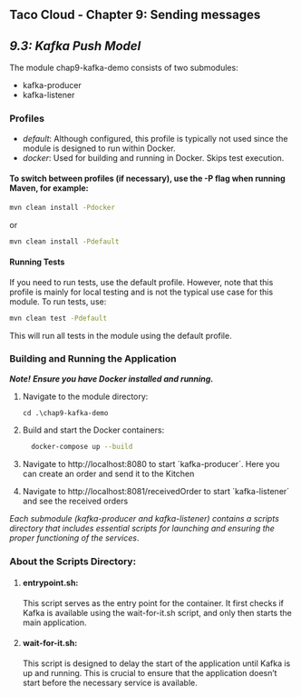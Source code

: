 ## Taco Cloud - Chapter 9: Sending messages
## *9.3: Kafka Push Model*

The module chap9-kafka-demo consists of two submodules:
* kafka-producer 
* kafka-listener

### Profiles
* *default*: Although configured, this profile is typically not used since the module is designed to run within Docker.
* *docker*: Used for building and running in Docker. Skips test execution.
#### To switch between profiles (if necessary), use the -P flag when running Maven, for example:
```bash
mvn clean install -Pdocker
```
or
```bash
mvn clean install -Pdefault
```

#### Running Tests
If you need to run tests, use the default profile. 
However, note that this profile is mainly for local testing and is not the typical use case for this module. 
To run tests, use:
```bash
mvn clean test -Pdefault
```
This will run all tests in the module using the default profile.


### Building and Running the Application
***Note!***
 ***Ensure you have Docker installed and running.***

1. Navigate to the module directory:
    ```
    cd .\chap9-kafka-demo
    ```
2. Build and start the Docker containers:  
    ```bash
      docker-compose up --build
    ```

3. Navigate to http://localhost:8080 to start ´kafka-producer´. 
   Here you can create an order and send it to the Kitchen
4. Navigate to http://localhost:8081/receivedOrder to start ´kafka-listener´ 
   and see the received orders


*Each submodule (kafka-producer and kafka-listener) contains a scripts directory 
that includes essential scripts for launching 
and ensuring the proper functioning of the services*.

### About the Scripts Directory:
1. #### entrypoint.sh:
    This script serves as the entry point for the container. 
    It first checks if Kafka is available using the wait-for-it.sh script, 
    and only then starts the main application.
2. #### wait-for-it.sh:
    This script is designed to delay the start of the application until Kafka is up 
    and running. This is crucial to ensure that the application doesn’t start before the necessary 
    service is available.


